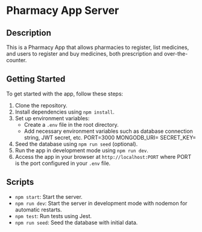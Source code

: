 # Pharmacy App Server

## Description
This is a Pharmacy App that allows pharmacies to register, list medicines, and users to register and buy medicines, both prescription and over-the-counter.

## Getting Started
To get started with the app, follow these steps:

1. Clone the repository.
2. Install dependencies using `npm install`.
3. Set up environment variables:
   - Create a `.env` file in the root directory.
   - Add necessary environment variables such as database connection string, JWT secret, etc.
        PORT=3000
        MONGODB_URI=<URI HERE>
        SECRET_KEY=<SECRET HERE>
4. Seed the database using `npm run seed` (optional).
5. Run the app in development mode using `npm run dev`.
6. Access the app in your browser at `http://localhost:PORT` where PORT is the port configured in your `.env` file.

## Scripts
- `npm start`: Start the server.
- `npm run dev`: Start the server in development mode with nodemon for automatic restarts.
- `npm test`: Run tests using Jest.
- `npm run seed`: Seed the database with initial data.

